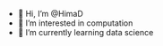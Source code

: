 - 👋 Hi, I’m @HimaD
- 👀 I’m interested in computation
- 🌱 I’m currently learning data science 

<!---
itsmillit/itsmillit is a ✨ special ✨ repository because its `README.md` (this file) appears on your GitHub profile.
You can click the Preview link to take a look at your changes.
--->
